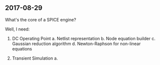 ## 2017-08-29
What's the core of a SPICE engine?

Well, I need:

1. DC Operating Point
 a. Netlist representation
 b. Node equation builder
 c. Gaussian reduction algorithm
 d. Newton-Raphson for non-linear equations

2. Transient Simulation
 a. 

